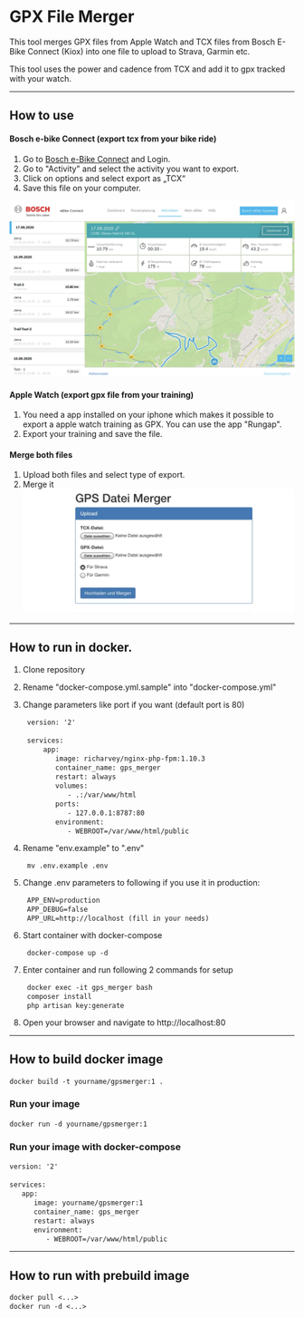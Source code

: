 # GPX File Merger

This tool merges GPX files from Apple Watch and TCX files from Bosch E-Bike Connect (Kiox) into one file to upload to Strava, Garmin etc.

This tool uses the power and cadence from TCX and add it to gpx tracked with your watch.

---

## How to use


#### Bosch e-bike Connect (export tcx from your bike ride)

1. Go to [Bosch e-Bike Connect](https://www.ebike-connect.com/login?lang=de-de) and Login.
2. Go to "Activity" and select the activity you want to export.
3. Click on options and select export as „TCX“
4. Save this file on your computer.

![bosch](images/bosch.jpeg)


#### Apple Watch (export gpx file from your training)

1. You need a app installed on your iphone which makes it possible to export a apple watch training as GPX.
You can use the app "Rungap".
2. Export your training and save the file.

#### Merge both files
1. Upload both files and select type of export.
2. Merge it
![merger](images/merger.jpeg)

---

## How to run in docker.

1. Clone repository
2. Rename "docker-compose.yml.sample" into "docker-compose.yml"
3. Change parameters like port if you want (default port is 80)

        version: '2'

        services:
            app:
               image: richarvey/nginx-php-fpm:1.10.3
               container_name: gps_merger
               restart: always
               volumes:
                  - .:/var/www/html
               ports:
                  - 127.0.0.1:8787:80
               environment:
                  - WEBROOT=/var/www/html/public

4. Rename "env.example" to ".env"

        mv .env.example .env

5. Change .env parameters to following if you use it in production:

        APP_ENV=production
        APP_DEBUG=false
        APP_URL=http://localhost (fill in your needs)

6. Start container with docker-compose

        docker-compose up -d

7. Enter container and run following 2 commands for setup

        docker exec -it gps_merger bash
        composer install
        php artisan key:generate


8. Open your browser and navigate to http://localhost:80

---

## How to build docker image

    docker build -t yourname/gpsmerger:1 .

### Run your image

    docker run -d yourname/gpsmerger:1

### Run your image with docker-compose

    version: '2'

    services:
       app:
          image: yourname/gpsmerger:1
          container_name: gps_merger
          restart: always
          environment:
             - WEBROOT=/var/www/html/public

---

## How to run with prebuild image

    docker pull <...>
    docker run -d <...>
